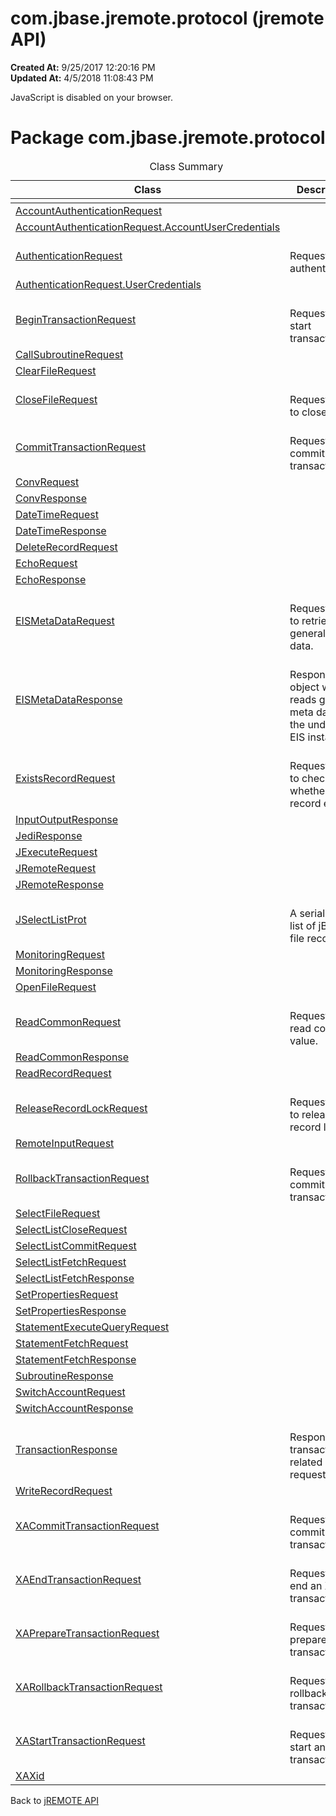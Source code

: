 # com.jbase.jremote.protocol (jremote API)

**Created At:** 9/25/2017 12:20:16 PM  
**Updated At:** 4/5/2018 11:08:43 PM  

<script type="text/javascript"><!--
    try {
        if (location.href.indexOf('is-external=true') == -1) {
            parent.document.title="com.jbase.jremote.protocol (jremote   API)";
        }
    }
    catch(err) {
    }
//--></script><noscript><div>JavaScript is disabled on your browser.</div></noscript><!-- ========= START OF TOP NAVBAR ======= -->
<!--   -->

<script type="text/javascript"><!--
  allClassesLink = document.getElementById("allclasses_navbar_top");
  if(window==top) {
    allClassesLink.style.display = "block";
  }
  else {
    allClassesLink.style.display = "none";
  }
  //--></script>
<!--   -->
<!-- ========= END OF TOP NAVBAR ========= -->
# Package com.jbase.jremote.protocol

| Class<br> | Description<br> |
| --- | --- |
<caption>&nbsp;<span>Class Summary</span><span class="tabEnd">&nbsp;</span>&nbsp;</caption>| [AccountAuthenticationRequest](/39270-protocol/com_jbase_jremote_protocol_accountauthenticationrequest "class in com.jbase.jremote.protocol")<br> | <br>Request for authentication.<br> |
| [AccountAuthenticationRequest.AccountUserCredentials](/39270-protocol/com_jbase_jremote_protocol_AccountAuthenticationRequest.AccountUserCredentials "class in com.jbase.jremote.protocol")<br> |  <br> |
| [AuthenticationRequest](/39270-protocol/com_jbase_jremote_protocol_authenticationrequest "class in com.jbase.jremote.protocol")<br> | <br>Request for authentication.<br> |
| [AuthenticationRequest.UserCredentials](/39270-protocol/com_jbase_jremote_protocol_AuthenticationRequest.UserCredentials "class in com.jbase.jremote.protocol")<br> |  <br> |
| [BeginTransactionRequest](/39270-protocol/com_jbase_jremote_protocol_begintransactionrequest "class in com.jbase.jremote.protocol")<br> | <br>Request to start transaction.<br> |
| [CallSubroutineRequest](/39270-protocol/com_jbase_jremote_protocol_callsubroutinerequest "class in com.jbase.jremote.protocol")<br> |  <br> |
| [ClearFileRequest](/39270-protocol/com_jbase_jremote_protocol_clearfilerequest "class in com.jbase.jremote.protocol")<br> |  <br> |
| [CloseFileRequest](/39270-protocol/com_jbase_jremote_protocol_closefilerequest "class in com.jbase.jremote.protocol")<br> | <br>Request jBASE to close a file.<br> |
| [CommitTransactionRequest](/39270-protocol/com_jbase_jremote_protocol_committransactionrequest "class in com.jbase.jremote.protocol")<br> | <br>Request to commit transaction.<br> |
| [ConvRequest](/39270-protocol/com_jbase_jremote_protocol_convrequest "class in com.jbase.jremote.protocol")<br> |  <br> |
| [ConvResponse](/39270-protocol/com_jbase_jremote_protocol_convresponse "class in com.jbase.jremote.protocol")<br> |  <br> |
| [DateTimeRequest](/39270-protocol/com_jbase_jremote_protocol_datetimerequest "class in com.jbase.jremote.protocol")<br> |  <br> |
| [DateTimeResponse](/39270-protocol/com_jbase_jremote_protocol_datetimeresponse "class in com.jbase.jremote.protocol")<br> |  <br> |
| [DeleteRecordRequest](/39270-protocol/com_jbase_jremote_protocol_deleterecordrequest "class in com.jbase.jremote.protocol")<br> |  <br> |
| [EchoRequest](/39270-protocol/com_jbase_jremote_protocol_echorequest "class in com.jbase.jremote.protocol")<br> |  <br> |
| [EchoResponse](/39270-protocol/com_jbase_jremote_protocol_echoresponse "class in com.jbase.jremote.protocol")<br> |  <br> |
| [EISMetaDataRequest](/39270-protocol/com_jbase_jremote_protocol_eismetadatarequest "class in com.jbase.jremote.protocol")<br> | <br>Request jBASE to retrieve general meta data.<br> |
| [EISMetaDataResponse](/39270-protocol/com_jbase_jremote_protocol_eismetadataresponse "class in com.jbase.jremote.protocol")<br> | <br>Response object which reads general meta data of the underlying EIS instance.<br> |
| [ExistsRecordRequest](/39270-protocol/com_jbase_jremote_protocol_existsrecordrequest "class in com.jbase.jremote.protocol")<br> | <br>Request jBASE to check whether a file record exists.<br> |
| [InputOutputResponse](/39270-protocol/com_jbase_jremote_protocol_inputoutputresponse "class in com.jbase.jremote.protocol")<br> |  <br> |
| [JediResponse](/39270-protocol/com_jbase_jremote_protocol_jediresponse "class in com.jbase.jremote.protocol")<br> |  <br> |
| [JExecuteRequest](/39270-protocol/com_jbase_jremote_protocol_jexecuterequest "class in com.jbase.jremote.protocol")<br> |  <br> |
| [JRemoteRequest](/39270-protocol/com_jbase_jremote_protocol_jremoterequest "class in com.jbase.jremote.protocol")<br> |  <br> |
| [JRemoteResponse](/39270-protocol/com_jbase_jremote_protocol_jremoteresponse "class in com.jbase.jremote.protocol")<br> |  <br> |
| [JSelectListProt](/39270-protocol/com_jbase_jremote_protocol_jselectlistprot "class in com.jbase.jremote.protocol")<br> | <br>A serializable list of jBASE file records.<br> |
| [MonitoringRequest](/39270-protocol/com_jbase_jremote_protocol_monitoringrequest "class in com.jbase.jremote.protocol")<br> |  <br> |
| [MonitoringResponse](/39270-protocol/com_jbase_jremote_protocol_monitoringresponse "class in com.jbase.jremote.protocol")<br> |  <br> |
| [OpenFileRequest](/39270-protocol/com_jbase_jremote_protocol_openfilerequest "class in com.jbase.jremote.protocol")<br> |  <br> |
| [ReadCommonRequest](/39270-protocol/com_jbase_jremote_protocol_readcommonrequest "class in com.jbase.jremote.protocol")<br> | <br>Request to read common value.<br> |
| [ReadCommonResponse](/39270-protocol/com_jbase_jremote_protocol_readcommonresponse "class in com.jbase.jremote.protocol")<br> |  <br> |
| [ReadRecordRequest](/39270-protocol/com_jbase_jremote_protocol_readrecordrequest "class in com.jbase.jremote.protocol")<br> |  <br> |
| [ReleaseRecordLockRequest](/39270-protocol/com_jbase_jremote_protocol_releaserecordlockrequest "class in com.jbase.jremote.protocol")<br> | <br>Request jBASE to release a record lock.<br> |
| [RemoteInputRequest](/39270-protocol/com_jbase_jremote_protocol_remoteinputrequest "class in com.jbase.jremote.protocol")<br> |  <br> |
| [RollbackTransactionRequest](/39270-protocol/com_jbase_jremote_protocol_rollbacktransactionrequest "class in com.jbase.jremote.protocol")<br> | <br>Request to commit transaction.<br> |
| [SelectFileRequest](/39270-protocol/com_jbase_jremote_protocol_selectfilerequest "class in com.jbase.jremote.protocol")<br> |  <br> |
| [SelectListCloseRequest](/39270-protocol/com_jbase_jremote_protocol_selectlistcloserequest "class in com.jbase.jremote.protocol")<br> |  <br> |
| [SelectListCommitRequest](/39270-protocol/com_jbase_jremote_protocol_selectlistcommitrequest "class in com.jbase.jremote.protocol")<br> |  <br> |
| [SelectListFetchRequest](/39270-protocol/com_jbase_jremote_protocol_selectlistfetchrequest "class in com.jbase.jremote.protocol")<br> |  <br> |
| [SelectListFetchResponse](/39270-protocol/com_jbase_jremote_protocol_selectlistfetchresponse "class in com.jbase.jremote.protocol")<br> |  <br> |
| [SetPropertiesRequest](/39270-protocol/com_jbase_jremote_protocol_setpropertiesrequest "class in com.jbase.jremote.protocol")<br> |  <br> |
| [SetPropertiesResponse](/39270-protocol/com_jbase_jremote_protocol_setpropertiesresponse "class in com.jbase.jremote.protocol")<br> |  <br> |
| [StatementExecuteQueryRequest](/39270-protocol/com_jbase_jremote_protocol_statementexecutequeryrequest "class in com.jbase.jremote.protocol")<br> |  <br> |
| [StatementFetchRequest](/39270-protocol/com_jbase_jremote_protocol_statementfetchrequest "class in com.jbase.jremote.protocol")<br> |  <br> |
| [StatementFetchResponse](/39270-protocol/com_jbase_jremote_protocol_statementfetchresponse "class in com.jbase.jremote.protocol")<br> |  <br> |
| [SubroutineResponse](/39270-protocol/com_jbase_jremote_protocol_subroutineresponse "class in com.jbase.jremote.protocol")<br> |  <br> |
| [SwitchAccountRequest](/39270-protocol/com_jbase_jremote_protocol_switchaccountrequest "class in com.jbase.jremote.protocol")<br> |  <br> |
| [SwitchAccountResponse](/39270-protocol/com_jbase_jremote_protocol_switchaccountresponse "class in com.jbase.jremote.protocol")<br> |  <br> |
| [TransactionResponse](/39270-protocol/com_jbase_jremote_protocol_transactionresponse "class in com.jbase.jremote.protocol")<br> | <br>Response to transactions related requests.<br> |
| [WriteRecordRequest](/39270-protocol/com_jbase_jremote_protocol_writerecordrequest "class in com.jbase.jremote.protocol")<br> |  <br> |
| [XACommitTransactionRequest](/39270-protocol/com_jbase_jremote_protocol_xacommittransactionrequest "class in com.jbase.jremote.protocol")<br> | <br>Request jBASE commit an XA transaction.<br> |
| [XAEndTransactionRequest](/39270-protocol/com_jbase_jremote_protocol_xaendtransactionrequest "class in com.jbase.jremote.protocol")<br> | <br>Request jBASE end an XA transaction.<br> |
| [XAPrepareTransactionRequest](/39270-protocol/com_jbase_jremote_protocol_xapreparetransactionrequest "class in com.jbase.jremote.protocol")<br> | <br>Request jBASE prepare an XA transaction.<br> |
| [XARollbackTransactionRequest](/39270-protocol/com_jbase_jremote_protocol_xarollbacktransactionrequest "class in com.jbase.jremote.protocol")<br> | <br>Request jBASE rollback an XA transaction.<br> |
| [XAStartTransactionRequest](/39270-protocol/com_jbase_jremote_protocol_xastarttransactionrequest "class in com.jbase.jremote.protocol")<br> | <br>Request jBASE start an XA transaction.<br> |
| [XAXid](/39270-protocol/com_jbase_jremote_protocol_xaxid "class in com.jbase.jremote.protocol")<br> |  <br> |
<!-- ======= START OF BOTTOM NAVBAR ====== -->


Back to [jREMOTE API](com_jbase_jremote_package-summary)
